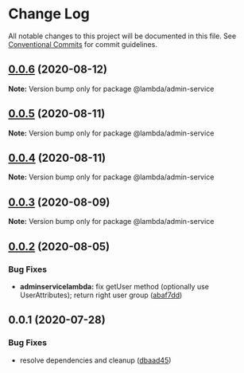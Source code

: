 # Change Log

All notable changes to this project will be documented in this file.
See [Conventional Commits](https://conventionalcommits.org) for commit guidelines.

## [0.0.6](https://git-codecommit.us-west-2.amazonaws.com/v1/repos/Deathstar/compare/@lambda/admin-service@0.0.5...@lambda/admin-service@0.0.6) (2020-08-12)

**Note:** Version bump only for package @lambda/admin-service





## [0.0.5](https://git-codecommit.us-west-2.amazonaws.com/v1/repos/Deathstar/compare/@lambda/admin-service@0.0.4...@lambda/admin-service@0.0.5) (2020-08-11)

**Note:** Version bump only for package @lambda/admin-service





## [0.0.4](https://git-codecommit.us-west-2.amazonaws.com/v1/repos/Deathstar/compare/@lambda/admin-service@0.0.3...@lambda/admin-service@0.0.4) (2020-08-11)

**Note:** Version bump only for package @lambda/admin-service





## [0.0.3](https://git-codecommit.us-west-2.amazonaws.com/v1/repos/Deathstar/compare/@lambda/admin-service@0.0.2...@lambda/admin-service@0.0.3) (2020-08-09)

**Note:** Version bump only for package @lambda/admin-service





## [0.0.2](https://git-codecommit.us-west-2.amazonaws.com/v1/repos/Deathstar/compare/@lambda/admin-service@0.0.1...@lambda/admin-service@0.0.2) (2020-08-05)


### Bug Fixes

* **adminservicelambda:** fix getUser method (optionally use UserAttributes); return right user group ([abaf7dd](https://git-codecommit.us-west-2.amazonaws.com/v1/repos/Deathstar/commits/abaf7dd247898c316f821197084cb3a410ae72d1))





## 0.0.1 (2020-07-28)


### Bug Fixes

* resolve dependencies and cleanup ([dbaad45](https://git-codecommit.us-west-2.amazonaws.com/v1/repos/Deathstar/commits/dbaad4561a93bfaf50b7246fd5a048912059df4f))
